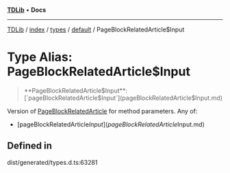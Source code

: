 [**TDLib**](../../../../../../README.md) • **Docs**

***

[TDLib](../../../../../../modules.md) / [index](../../../../../README.md) / [types](../../../README.md) / [default](../README.md) / PageBlockRelatedArticle$Input

# Type Alias: PageBlockRelatedArticle$Input

> **PageBlockRelatedArticle$Input**: [`pageBlockRelatedArticle$Input`](pageBlockRelatedArticle$Input.md)

Version of [PageBlockRelatedArticle](PageBlockRelatedArticle-1.md) for method parameters.
Any of:
- [pageBlockRelatedArticle$Input](pageBlockRelatedArticle$Input.md)

## Defined in

dist/generated/types.d.ts:63281
